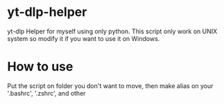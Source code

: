 # yt-dlp-helper
yt-dlp Helper for myself using only python.
This script only work on UNIX system so modify it if you want to use it on Windows.
# How to use
Put the script on folder you don't want to move, then make alias on your '.bashrc', '.zshrc', and other
